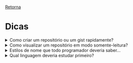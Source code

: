 [Retorna](README.md)

# Dicas

<details>
    <summary>Como criar um repositório ou um gist rapidamente?</summary>

- Existem 2 URLs que fornecem um acesso rápido a criação de repositórios ou *gists*.
    + Para criar um novo repositório basta acessar [repo.new](http://repo.new)
    + Para criar um novo *gist* basta acessar [gist.new](http://gist.new)

**Fonte: visto no grupo CodeWalkers (Telegram)**
</details>

<details>
	<summary>Como visualizar um repositório em modo somente-leitura?</summary>

**Para fazer isso, é preciso ter o endereço completo do repositório no GitHub.**

Basta apenas adicionar, após o *github*, o termo *1s*.

Exemplo:

Endereço do repositório: https://github.com/rt-oliveira/ConteudosTI
<br>

Endereço alterado: https://github1s.com/rt-oliveira/ConteudosTI
<br><br>

**Fonte: visto no grupo CodeWalkers**
</details>

<details>
    <summary>Estilos de nome que todo programador deveria saber...</summary>

![Estilos de nome que todo programador deveria saber...](Imagens/estiloNomes.jpg =400x)

**Fonte: facebook.com/TheHackUniversity**<br>
**Visto no grupo CodeWalkers (Telegram)**
</details>

<details>
	<summary>Qual linguagem deveria estudar primeiro?</summary>

![Qual linguagem deveria estudar primeiro?](Imagens/qualLinguagemEstudarPrimeiro.jpg =500x)

[Link original](https://pbs.twimg.com/media/ExPbjUPW8Ak3X4U?format=jpg&name=large)

**Fonte: visto no grupo CodeWalkers (Telegram)**
</details>